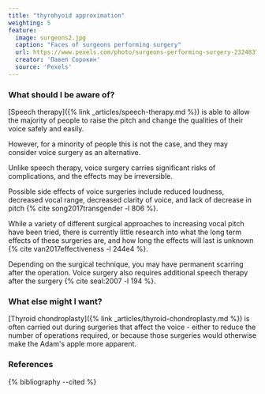 ```yaml
---
title: "thyrohyoid approximation"
weighting: 5
feature:
  image: surgeons2.jpg
  caption: "Faces of surgeons performing surgery"
  url: https://www.pexels.com/photo/surgeons-performing-surgery-2324837/
  creator: 'Павел Сорокин'
  source: 'Pexels'
---
```


### What should I be aware of?

[Speech therapy]({% link _articles/speech-therapy.md %}) is able to allow the majority of people to raise the pitch and change the qualities of their voice safely and easily.

However, for a minority of people this is not the case, and they may consider voice surgery as an alternative.

Unlike speech therapy, voice surgery carries significant risks of complications, and the effects may be irreversible.

Possible side effects of voice surgeries include reduced loudness, decreased vocal range, decreased clarity of voice, and lack of decrease in pitch {% cite song2017transgender -l 806 %}.

While a variety of different surgical approaches to increasing vocal pitch have been tried, there is currently little research into what the long term effects of these surgeries are, and how long the effects will last is unknown {% cite van2017effectiveness -l 244e4 %}.

Depending on the surgical technique, you may have permanent scarring after the operation. Voice surgery also requires additional speech therapy after the surgery {% cite seal:2007 -l 194 %}.

### What else might I want?

[Thyroid chondroplasty]({% link _articles/thyroid-chondroplasty.md %}) is often carried out during surgeries that affect the voice - either to reduce the number of operations required, or because those surgeries would otherwise make the Adam's apple more apparent.

### References

{% bibliography --cited %}